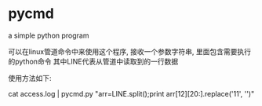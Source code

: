 pycmd
=====

a simple python program

可以在linux管道命令中来使用这个程序, 接收一个参数字符串, 里面包含需要执行的python命令
其中LINE代表从管道中读取到的一行数据

使用方法如下:

cat access.log  | pycmd.py "arr=LINE.split();print arr[12][20:].replace('11', '')"

